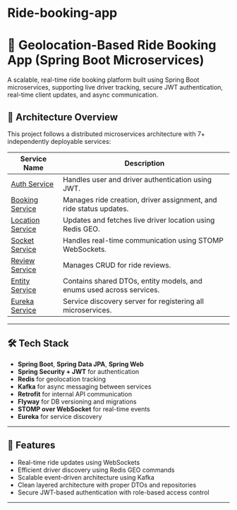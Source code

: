 # Ride-booking-app

# 🚗 Geolocation-Based Ride Booking App (Spring Boot Microservices)

A scalable, real-time ride booking platform built using Spring Boot microservices, supporting live driver tracking, secure JWT authentication, real-time client updates, and async communication.

## 🧩 Architecture Overview

This project follows a distributed microservices architecture with 7+ independently deployable services:

| Service Name       | Description                                                                 |
|--------------------|-----------------------------------------------------------------------------|
| [Auth Service](https://github.com/Divs-Git/UberProject-AuthService)         | Handles user and driver authentication using JWT.                     |
| [Booking Service](https://github.com/Divs-Git/UberProject-BookingService)   | Manages ride creation, driver assignment, and ride status updates.   |
| [Location Service](https://github.com/Divs-Git/UberProject-LocationService) | Updates and fetches live driver location using Redis GEO.            |
| [Socket Service](https://github.com/Divs-Git/SocketServerSpringBoot)     | Handles real-time communication using STOMP WebSockets.              |
| [Review Service](https://github.com/Divs-Git/UberProject-ReviewService)     | Manages CRUD for ride reviews.                                       |
| [Entity Service](https://github.com/Divs-Git/UberProject-EntityService)     | Contains shared DTOs, entity models, and enums used across services. |
| [Eureka Service](https://github.com/Divs-Git/UberProject-ServiceDiscovery)     | Service discovery server for registering all microservices.          |

---

## 🛠️ Tech Stack

- **Spring Boot**, **Spring Data JPA**, **Spring Web**
- **Spring Security + JWT** for authentication
- **Redis** for geolocation tracking
- **Kafka** for async messaging between services
- **Retrofit** for internal API communication
- **Flyway** for DB versioning and migrations
- **STOMP over WebSocket** for real-time events
- **Eureka** for service discovery

---

## 📌 Features

- Real-time ride updates using WebSockets
- Efficient driver discovery using Redis GEO commands
- Scalable event-driven architecture using Kafka
- Clean layered architecture with proper DTOs and repositories
- Secure JWT-based authentication with role-based access control

---

